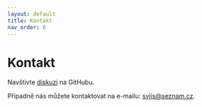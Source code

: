 ```yaml
---
layout: default
title: Kontakt
nav_order: 6
---
```


# Kontakt

Navštivte [diskuzi](https://github.com/orgs/svjis/discussions) na GitHubu. 

Případně nás můžete kontaktovat na e-mailu: [svjis@seznam.cz](mailto:svjis@seznam.cz).
